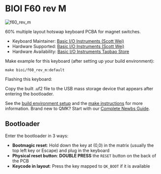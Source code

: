 # BIOI F60 rev M
![f60_rev_m](https://img.alicdn.com/imgextra/i3/51502588/O1CN01MZZYnO1UzLzfN8fBJ_!!51502588.jpg)

60% multiple layout hotswap keyboard PCBA for magnet switches.

* Keyboard Maintainer: [Basic I/O Instruments (Scott Wei)](https://github.com/scottywei)
* Hardware Supported: [Basic I/O Instruments (Scott Wei)](https://github.com/scottywei)
* Hardware Availability: [Basic I/O Instruments Taobao Store](https://item.taobao.com/item.htm?id=820730728892)

Make example for this keyboard (after setting up your build environment):

    make bioi/f60_rev_m:default

Flashing this keyboard:

Copy the built .uf2 file to the USB mass storage device that appears after entering the bootloader.

See the [build environment setup](https://docs.qmk.fm/#/getting_started_build_tools) and the [make instructions](https://docs.qmk.fm/#/getting_started_make_guide) for more information. Brand new to QMK? Start with our [Complete Newbs Guide](https://docs.qmk.fm/#/newbs).

## Bootloader

Enter the bootloader in 3 ways:

* **Bootmagic reset**: Hold down the key at (0,0) in the matrix (usually the top left key or Escape) and plug in the keyboard
* **Physical reset button**: **DOUBLE PRESS** the `RESET` button on the back of the PCB
* **Keycode in layout**: Press the key mapped to `QK_BOOT` if it is available